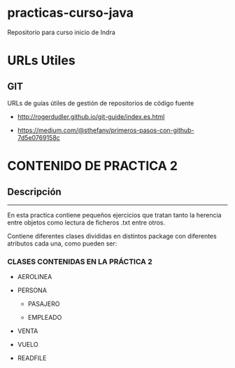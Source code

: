 # practicas-curso-java
Repositorio para curso inicio de Indra

# URLs Utiles

## GIT

URLs de guías útiles de gestión de repositorios de código fuente

* http://rogerdudler.github.io/git-guide/index.es.html

* https://medium.com/@sthefany/primeros-pasos-con-github-7d5e0769158c

# CONTENIDO DE PRACTICA 2

## Descripción

***

En esta practica contiene pequeños ejercicios que tratan tanto la herencia entre objetos como lectura de ficheros .txt entre otros.

Contiene diferentes clases divididas en distintos package con diferentes atributos cada una, como pueden ser:

### CLASES CONTENIDAS EN LA PRÁCTICA 2

* AEROLINEA

* PERSONA

    * PASAJERO
    
    * EMPLEADO

* VENTA

* VUELO

* READFILE
